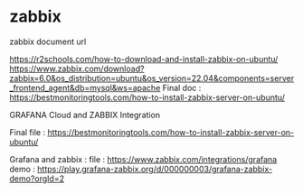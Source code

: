 # zabbix
zabbix document url

https://r2schools.com/how-to-download-and-install-zabbix-on-ubuntu/
https://www.zabbix.com/download?zabbix=6.0&os_distribution=ubuntu&os_version=22.04&components=server_frontend_agent&db=mysql&ws=apache
Final doc : https://bestmonitoringtools.com/how-to-install-zabbix-server-on-ubuntu/

GRAFANA Cloud and ZABBIX Integration

Final file : https://bestmonitoringtools.com/how-to-install-zabbix-server-on-ubuntu/

Grafana and zabbix : file : https://www.zabbix.com/integrations/grafana
demo : https://play.grafana-zabbix.org/d/000000003/grafana-zabbix-demo?orgId=2
